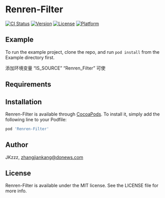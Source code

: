 # Renren-Filter

[![CI Status](https://img.shields.io/travis/JKzzz/Renren-Filter.svg?style=flat)](https://travis-ci.org/JKzzz/Renren-Filter)
[![Version](https://img.shields.io/cocoapods/v/Renren-Filter.svg?style=flat)](https://cocoapods.org/pods/Renren-Filter)
[![License](https://img.shields.io/cocoapods/l/Renren-Filter.svg?style=flat)](https://cocoapods.org/pods/Renren-Filter)
[![Platform](https://img.shields.io/cocoapods/p/Renren-Filter.svg?style=flat)](https://cocoapods.org/pods/Renren-Filter)

## Example

To run the example project, clone the repo, and run `pod install` from the Example directory first.

添加环境变量 “IS_SOURCE”  “Renren_Filter” 可使

## Requirements

## Installation

Renren-Filter is available through [CocoaPods](https://cocoapods.org). To install
it, simply add the following line to your Podfile:

```ruby
pod 'Renren-Filter'
```

## Author

JKzzz, zhangjiankang@donews.com

## License

Renren-Filter is available under the MIT license. See the LICENSE file for more info.
